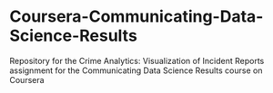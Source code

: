 # Coursera-Communicating-Data-Science-Results
Repository for the Crime Analytics: Visualization of Incident Reports assignment for the Communicating Data Science Results course on Coursera

